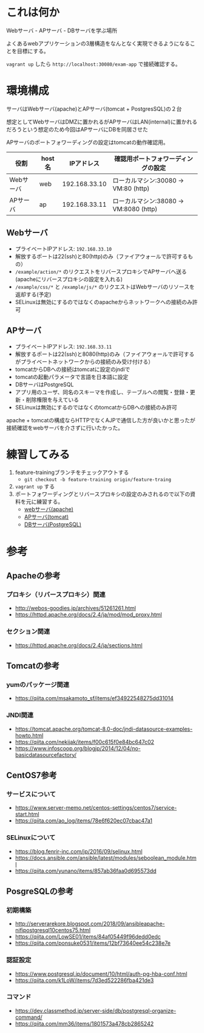 # これは何か

Webサーバ - APサーバ - DBサーバを学ぶ場所

よくあるwebアプリケーションの3層構造をなんとなく実現できるようになることを目標にする。

`vagrant up` したら `http://localhost:30080/exam-app` で接続確認する。

# 環境構成

サーバはWebサーバ(apache)とAPサーバ(tomcat + PostgresSQL)の２台

想定としてWebサーバはDMZに置かれるがAPサーバはLAN(internal)に置かれるだろうという想定のため今回はAPサーバにDBを同居させた

APサーバのポートフォワーディングの設定はtomcatの動作確認用。

|役割|host名|IPアドレス|確認用ポートフォワーディングの設定|
|-|-|-|-|
|Webサーバ|web|192.168.33.10|ローカルマシン:30080 -> VM:80 (http)|
|APサーバ|ap|192.168.33.11|ローカルマシン:38080 -> VM:8080 (http)|

## Webサーバ

* プライベートIPアドレス: `192.168.33.10`
* 解放するポートは22(ssh)と80(http)のみ（ファイアウォールで許可するもの）
* `/example/action/*` のリクエストをリバースプロキシでAPサーバへ送る(apacheにリバースプロキシの設定を入れる)
* `/example/css/*` と `/example/js/*` のリクエストはWebサーバのリソースを返却する(予定)
* SELinuxは無効にするのではなくのapacheからネットワークへの接続のみ許可

## APサーバ

* プライベートIPアドレス: `192.168.33.11`
* 解放するポートは22(ssh)と8080(http)のみ（ファイアウォールで許可するがプライベートネットワークからの接続のみ受け付ける）
* tomcatからDBへの接続はtomcatに設定のjndiで
* tomcatの起動パラメータで言語を日本語に設定
* DBサーバはPostgreSQL
* アプリ用のユーザ、同名のスキーマを作成し、テーブルへの閲覧・登録・更新・削除権限を与えている
* SELinuxは無効にするのではなくのtomcatからDBへの接続のみ許可

apache + tomcatの構成ならHTTPでなくAJPで通信した方が良いかと思ったが接続確認をwebサーバを介さずに行いたかった。

# 練習してみる

1. feature-trainingブランチをチェックアウトする
    - `git checkout -b feature-training origin/feature-traing`
2. `vagrant up` する
3. ポートフォワーディングとリバースプロキシの設定のみされるので以下の資料を元に練習する。
    - [webサーバ(apache)](./docs/apache_handson.md)
    - [APサーバ(tomcat)](./docs/tomcat_handson.md)
    - [DBサーバ(PostgreSQL)](./docs/postgresql_handson.md)

# 参考
## Apacheの参考
### プロキシ（リバースプロキシ）関連
* http://webos-goodies.jp/archives/51261261.html
* https://httpd.apache.org/docs/2.4/ja/mod/mod_proxy.html
### セクション関連
* https://httpd.apache.org/docs/2.4/ja/sections.html

## Tomcatの参考
### yumのパッケージ関連
* https://qiita.com/msakamoto_sf/items/ef34922548275dd31014
### JNDI関連
* https://tomcat.apache.org/tomcat-8.0-doc/jndi-datasource-examples-howto.html
* https://qiita.com/nekijak/items/f00c615f0e84bc647c02
* https://www.infoscoop.org/blogjp/2014/12/04/no-basicdatasourcefactory/

## CentOS7参考
### サービスについて
* https://www.server-memo.net/centos-settings/centos7/service-start.html
* https://qiita.com/ao_log/items/78e6f620ec07cbac47a1

### SELinuxについて
* https://blog.fenrir-inc.com/jp/2016/09/selinux.html
* https://docs.ansible.com/ansible/latest/modules/seboolean_module.html
* https://qiita.com/yunano/items/857ab36faa0d695573dd

## PosgreSQLの参考
### 初期構築
* http://serverarekore.blogspot.com/2018/09/ansibleapache-nifipostgresql10centos75.html
* https://qiita.com/LowSE01/items/84af05449f96dedd0edc
* https://qiita.com/ponsuke0531/items/12bf73640ee54c238e7e
### 認証設定
* https://www.postgresql.jp/document/10/html/auth-pg-hba-conf.html
* https://qiita.com/k1LoW/items/7d3ed522286fba421de3
### コマンド
* https://dev.classmethod.jp/server-side/db/postgresql-organize-command/
* https://qiita.com/mm36/items/1801573a478cb2865242

